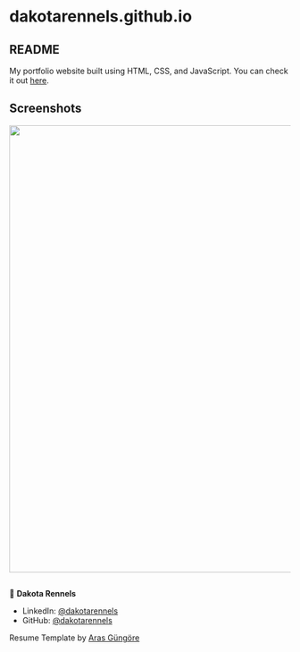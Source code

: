 # dakotarennels.github.io
## README

My portfolio website built using HTML, CSS, and JavaScript. You can check it out [here](https://dakotarennels.github.io).



## Screenshots

<p float="center">
    <img src="https://github.com/dakota-rennels/dakotarennels.github.io/blob/main/Screenshots/1.png" width="800">
</p>



## 

👤 **Dakota Rennels**

* LinkedIn: [@dakotarennels](www.linkedin.com/in/dakota-rennels)
* GitHub: [@dakotarennels](https://github.com/dakota-rennels)

Resume Template by [Aras Güngöre](https://github.com/arasgungore)
